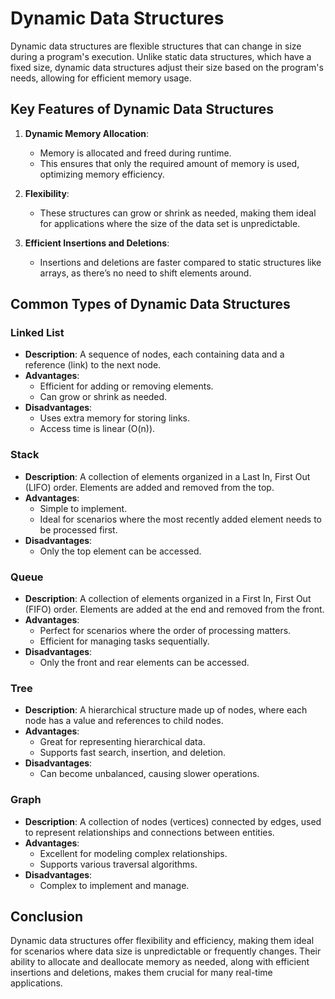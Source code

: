 # Dynamic Data Structures

Dynamic data structures are flexible structures that can change in size during a program's execution. Unlike static data structures, which have a fixed size, dynamic data structures adjust their size based on the program's needs, allowing for efficient memory usage.

## Key Features of Dynamic Data Structures

1. **Dynamic Memory Allocation**:

   - Memory is allocated and freed during runtime.
   - This ensures that only the required amount of memory is used, optimizing memory efficiency.

2. **Flexibility**:

   - These structures can grow or shrink as needed, making them ideal for applications where the size of the data set is unpredictable.

3. **Efficient Insertions and Deletions**:
   - Insertions and deletions are faster compared to static structures like arrays, as there’s no need to shift elements around.

## Common Types of Dynamic Data Structures

### Linked List

- **Description**: A sequence of nodes, each containing data and a reference (link) to the next node.
- **Advantages**:
  - Efficient for adding or removing elements.
  - Can grow or shrink as needed.
- **Disadvantages**:
  - Uses extra memory for storing links.
  - Access time is linear (O(n)).

### Stack

- **Description**: A collection of elements organized in a Last In, First Out (LIFO) order. Elements are added and removed from the top.
- **Advantages**:
  - Simple to implement.
  - Ideal for scenarios where the most recently added element needs to be processed first.
- **Disadvantages**:
  - Only the top element can be accessed.

### Queue

- **Description**: A collection of elements organized in a First In, First Out (FIFO) order. Elements are added at the end and removed from the front.
- **Advantages**:
  - Perfect for scenarios where the order of processing matters.
  - Efficient for managing tasks sequentially.
- **Disadvantages**:
  - Only the front and rear elements can be accessed.

### Tree

- **Description**: A hierarchical structure made up of nodes, where each node has a value and references to child nodes.
- **Advantages**:
  - Great for representing hierarchical data.
  - Supports fast search, insertion, and deletion.
- **Disadvantages**:
  - Can become unbalanced, causing slower operations.

### Graph

- **Description**: A collection of nodes (vertices) connected by edges, used to represent relationships and connections between entities.
- **Advantages**:
  - Excellent for modeling complex relationships.
  - Supports various traversal algorithms.
- **Disadvantages**:
  - Complex to implement and manage.

## Conclusion

Dynamic data structures offer flexibility and efficiency, making them ideal for scenarios where data size is unpredictable or frequently changes. Their ability to allocate and deallocate memory as needed, along with efficient insertions and deletions, makes them crucial for many real-time applications.
